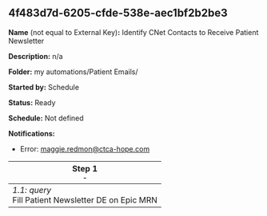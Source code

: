 ## 4f483d7d-6205-cfde-538e-aec1bf2b2be3

**Name** (not equal to External Key)**:** Identify CNet Contacts to Receive Patient Newsletter

**Description:** n/a

**Folder:** my automations/Patient Emails/

**Started by:** Schedule

**Status:** Ready

**Schedule:** Not defined

**Notifications:**

* Error: maggie.redmon@ctca-hope.com

| Step 1<br>_<small>-</small>_ |
| --- |
| _1.1: query_<br>Fill Patient Newsletter DE on Epic MRN |
